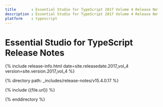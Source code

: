 ```yaml
---
title 		: Essential Studio for TypeScript 2017 Volume 4 Release Notes
description : Essential Studio for TypeScript 2017 Volume 4 Release Notes
platform 	: typescript
---
```


# Essential Studio for TypeScript Release Notes

{% include release-info.html date=site.releasedate.2017_vol_4 version=site.version.2017_vol_4 %} 

{% directory path: _includes/release-notes/v15.4.0.17 %}

{% include {{file.url}} %}

{% enddirectory %}